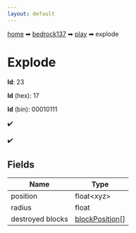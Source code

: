 ```yaml
---
layout: default
---
```


[home](/) ➡ [bedrock137](/protocol/bedrock137) ➡ [play](/protocol/bedrock137/play) ➡ explode

# Explode

**Id**: 23

**Id** (hex): 17

**Id** (bin): 00010111

✔️

✔️

## Fields

Name | Type
---|---
position | float&lt;xyz&gt;
radius | float
destroyed blocks | [blockPosition](/protocol/bedrock137/types/block-position)[]

